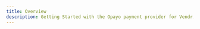 ```yaml
---
title: Overview
description: Getting Started with the Opayo payment provider for Vendr, the eCommerce solution for Umbraco v8+
---
```


<work-in-progress></work-in-progress>